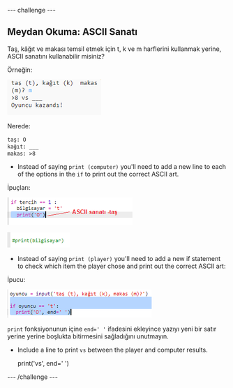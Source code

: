 \--- challenge \---

## Meydan Okuma: ASCII Sanatı

Taş, kâğıt ve makası temsil etmek için t, k ve m harflerini kullanmak yerine, ASCII sanatını kullanabilir misiniz?

Örneğin:

![ekran görüntüsü](images/rps-ascii-challenge.png)

Nerede:

    taş: O
    kağıt: ___
    makas: >8
    

+ Instead of saying `print (computer)` you'll need to add a new line to each of the options in the `if` to print out the correct ASCII art. 

İpuçları:

![ekran görüntüsü](images/rps-ascii-rock.png)

![ekran görüntüsü](images/rps-comment-computer.png)

+ Instead of saying `print (player)` you'll need to add a new if statement to check which item the player chose and print out the correct ASCII art:

İpucu:

![ekran görüntüsü](images/rps-player-ascii.png)

`print` fonksiyonunun içine `end=' '` ifadesini ekleyince yazıyı yeni bir satır yerine yerine boşlukta bitirmesini sağladığını unutmayın.

+ Include a line to print `vs` between the player and computer results.

    print('vs', end=' ')
    

\--- /challenge \---